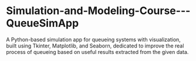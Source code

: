 # Simulation-and-Modeling-Course---QueueSimApp
A Python-based simulation app for queueing systems with visualization, built using Tkinter, Matplotlib, and Seaborn, dedicated to improve the real process of queueing based on useful results extracted from the given data.
